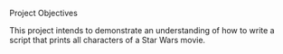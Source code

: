 Project Objectives

This project intends to demonstrate an understanding of how to write a script that prints all characters of a Star Wars movie.

